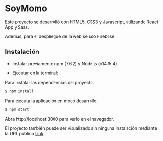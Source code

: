 # SoyMomo

Este proyecto se desarrolló con HTML5, CSS3 y Javascript, utilizando React App y Sass.

Además, para el despliegue de la web se usó Firebase.

## Instalación

- Instalar previamente npm (7.6.2) y Node.js (v14.15.4).

- Ejecutar en la terminal:

Para instalar las dependencias del proyecto.

```js
$ npm install
```

Para ejecuta la aplicación en modo desarrollo.

```js
$ npm start
```

Abra http://localhost:3000 para verlo en el navegador.

El proyecto también puede ser visualizado sin ninguna instalación mediante la URL pública [Link](https://todos-app-sigma-nine.vercel.app/)
